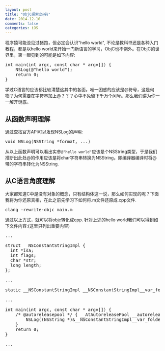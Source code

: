 ```yaml
---
layout: post
title: "ObjC探索之@符"
date: 2014-12-10
comments: false
categories: iOS
---
```

程序猿可能没见过猪跑，但必定会认识"hello world", 不论是教科书还是各种入门教程，都是以hello world来开始一门新语言的学习，ObjC也不例外。在ObjC的世界里，第一眼见到的可能是如下内容:
<pre>
int main(int argc, const char * argv[]) {
    NSLog(@"hello world");
    return 0;
}
</pre>
学过C语言的应该都比较清楚这其中的各面，唯一困惑的应该是@符号，这是何物？为何需要在字符串加上@？？？心中不免留下千万个问号。那么我们讲为你一一解开谜底。

## 从函数声明理解
通过查找官方API可以发现NSLog的声明:
<pre>
void NSLog(NSString *format, ...)
</pre>
从以上函数声明可以看出实参`@"hello world"`应该是个NSString类型，于是我们推断出此处@的作用应该是将char字符串转换为NSString，即编译器编译时将@带的字符串转化为NSString.

## 从C语言角度理解
大家都知道C中是没有对象的概念，只有结构体这一说，那么如何实现的呢？下面我将为你还原真相，在此之前先学习下如何将.m文件还原成.cpp文件.
<pre>
clang -rewrite-objc main.m
</pre>
通过以上方式，就可以将objc转化成cpp. 针对上述的hello world我们可以得到如下文件内容:(这里只列出重要内容)
<pre>
...

struct __NSConstantStringImpl {
  int *isa;
  int flags;
  char *str;
  long length;
};

...

static __NSConstantStringImpl __NSConstantStringImpl__var_folders_ls_0tjr4wp56kxgjwjr9l2qfjw00000gp_T_main_078c9f_mi_0 __attribute__ ((section ("__DATA, __cfstring"))) = {__CFConstantStringClassReference,0x000007c8,"hello world",11};

...

int main(int argc, const char * argv[]) {
    /* @autoreleasepool */ { __AtAutoreleasePool __autoreleasepool; 
        NSLog((NSString *)&__NSConstantStringImpl__var_folders_ls_0tjr4wp56kxgjwjr9l2qfjw00000gp_T_main_078c9f_mi_0);
    }
    return 0;
}

...

</pre>

